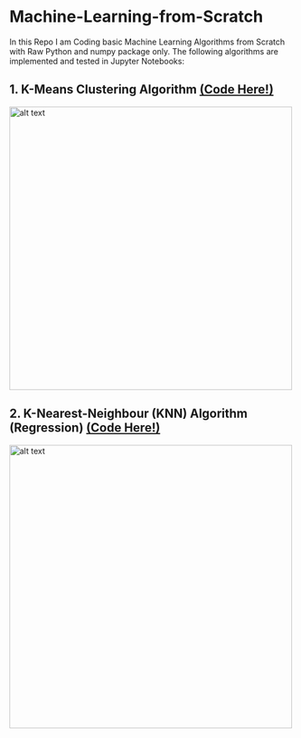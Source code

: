 # Machine-Learning-from-Scratch
 In this Repo I am Coding basic Machine Learning Algorithms from Scratch with Raw Python and numpy package only.
 The following algorithms are implemented and tested in Jupyter Notebooks:

## 1. K-Means Clustering Algorithm [(Code Here!)](1--K-Means-Clustering/K_Means.ipynb)
<img src="https://www.researchgate.net/profile/Abul-Beg/publication/278710586/figure/fig1/AS:669009133436937@1536515615317/Pseudo-code-of-the-Lloyds-K-Means-algorithm-K-Means-is-a-simple-algorithm-that-has.png" alt="alt text" width="500">

## 2. K-Nearest-Neighbour (KNN) Algorithm (Regression) [(Code Here!)](2--KNN-Regression/KNN_Regression.ipynb)
<img src="https://i.ytimg.com/vi/kbadomx9DIg/maxresdefault.jpg" alt="alt text" width="500">

